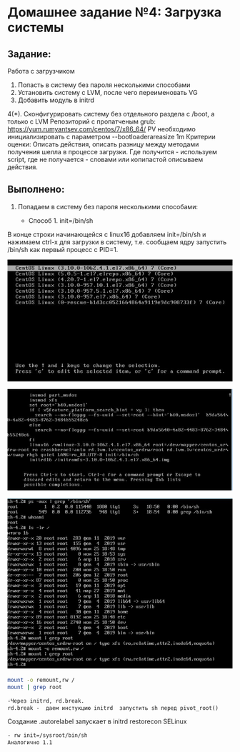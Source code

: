 # **Домашнее задание №4: Загрузка системы**

## **Задание:**
Работа с загрузчиком
1. Попасть в систему без пароля несколькими способами
2. Установить систему с LVM, после чего переименовать VG
3. Добавить модуль в initrd

4(*). Сконфигурировать систему без отдельного раздела с /boot, а только с LVM
Репозиторий с пропатченым grub: https://yum.rumyantsev.com/centos/7/x86_64/
PV необходимо инициализировать с параметром --bootloaderareasize 1m
Критерии оценки: Описать действия, описать разницу между методами получения шелла в процессе загрузки.
Где получится - используем script, где не получается - словами или копипастой описываем действия.

## **Выполнено:**
1. Попадаем в систему без пароля несколькими способами:

    - Способ 1. init=/bin/sh

В конце строки начинающейся с linux16 добавляем init=/bin/sh и нажимаем сtrl-x для
загрузки в систему, т.е. сообщаем ядру запустить /bin/sh как первый процесс с PID=1.
    
![Screen 1](./jpg/1.1.jpg)
    
![Screen 2](./jpg/1.2.jpg)
    
![Screen 3](./jpg/1.3.jpg)
    
```bash
mount -o remount,rw /
mount | grep root
```

    -Через initrd, rd.break.
    rd.break -  даем инстукцию initrd  запустить sh перед pivot_root()


Создание .autorelabel запускает в initrd restorecon SELinux


    - rw init=/sysroot/bin/sh
    Аналогично 1.1

